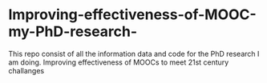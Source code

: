 # Improving-effectiveness-of-MOOC-my-PhD-research-
This repo consist of all the information data and code for the PhD research I am doing. Improving effectiveness of MOOCs to meet 21st century challanges
